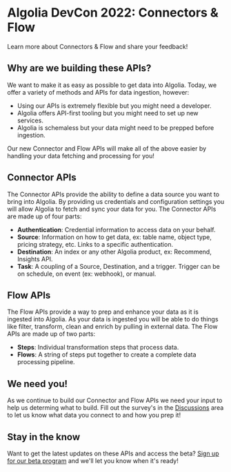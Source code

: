 # Algolia DevCon 2022: Connectors & Flow
Learn more about Connectors & Flow and share your feedback!

## Why are we building these APIs?
We want to make it as easy as possible to get data into Algolia. Today, we offer a variety of methods and APIs for data ingestion, however:
- Using our APIs is extremely flexible but you might need a developer.
- Algolia offers API-first tooling but you might need to set up new services.
- Algolia is schemaless but your data might need to be prepped before ingestion.

Our new Connector and Flow APIs will make all of the above easier by handling your data fetching and processing for you!

## Connector APIs
The Connector APIs provide the ability to define a data source you want to bring into Algolia. By providing us credentials and configuration settings you will allow Algolia to fetch and sync your data for you. The Connector APIs are made up of four parts:
- **Authentication**: Credential information to access data on your behalf.
- **Source**: Information on how to get data, ex: table name, object type, pricing strategy, etc. Links to a specific authentication.
- **Destination**: An index or any other Algolia product, ex: Recommend, Insights API.
- **Task**: A coupling of a Source, Destination, and a trigger. Trigger can be on schedule, on event (ex: webhook), or manual.

## Flow APIs
The Flow APIs provide a way to prep and enhance your data as it is ingested into Algolia. As your data is ingested you will be able to do things like filter, transform, clean and enrich by pulling in external data. The Flow APIs are made up of two parts:
- **Steps**: Individual transformation steps that process data.
- **Flows**: A string of steps put together to create a complete data processing pipeline.

## We need you!
As we continue to build our Connector and Flow APIs we need your input to help us determing what to build. Fill out the survey's in the [Discussions](https://github.com/algolia/devcon-connectors-flow/discussions) area to let us know what data you connect to and how you prep it!

## Stay in the know
Want to get the latest updates on these APIs and access the beta? [Sign up for our beta program](https://forms.gle/Ei3AUDgpbu8QaHtFA) and we'll let you know when it's ready!
